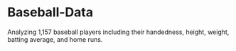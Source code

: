 # Baseball-Data
Analyzing 1,157 baseball players including their handedness, height, weight, batting average, and home runs.
